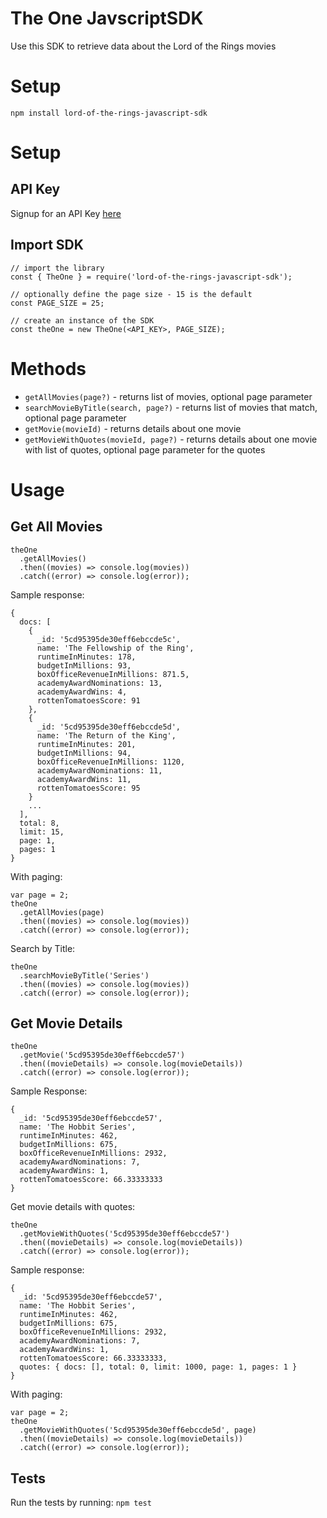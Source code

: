 # The One JavscriptSDK

Use this SDK to retrieve data about the Lord of the Rings movies

# Setup

```
npm install lord-of-the-rings-javascript-sdk
```

# Setup

## API Key

Signup for an API Key [here](https://the-one-api.dev/sign-up)

## Import SDK

```
// import the library
const { TheOne } = require('lord-of-the-rings-javascript-sdk');

// optionally define the page size - 15 is the default
const PAGE_SIZE = 25;

// create an instance of the SDK
const theOne = new TheOne(<API_KEY>, PAGE_SIZE);
```

# Methods

- `getAllMovies(page?)` - returns list of movies, optional page parameter
- `searchMovieByTitle(search, page?)` - returns list of movies that match, optional page parameter
- `getMovie(movieId)` - returns details about one movie
- `getMovieWithQuotes(movieId, page?)` - returns details about one movie with list of quotes, optional page parameter for the quotes

# Usage

## Get All Movies

```
theOne
  .getAllMovies()
  .then((movies) => console.log(movies))
  .catch((error) => console.log(error));
```

Sample response:

```
{
  docs: [
    {
      _id: '5cd95395de30eff6ebccde5c',
      name: 'The Fellowship of the Ring',
      runtimeInMinutes: 178,
      budgetInMillions: 93,
      boxOfficeRevenueInMillions: 871.5,
      academyAwardNominations: 13,
      academyAwardWins: 4,
      rottenTomatoesScore: 91
    },
    {
      _id: '5cd95395de30eff6ebccde5d',
      name: 'The Return of the King',
      runtimeInMinutes: 201,
      budgetInMillions: 94,
      boxOfficeRevenueInMillions: 1120,
      academyAwardNominations: 11,
      academyAwardWins: 11,
      rottenTomatoesScore: 95
    }
    ...
  ],
  total: 8,
  limit: 15,
  page: 1,
  pages: 1
}
```

With paging:

```
var page = 2;
theOne
  .getAllMovies(page)
  .then((movies) => console.log(movies))
  .catch((error) => console.log(error));
```

Search by Title:

```
theOne
  .searchMovieByTitle('Series')
  .then((movies) => console.log(movies))
  .catch((error) => console.log(error));
```

## Get Movie Details

```
theOne
  .getMovie('5cd95395de30eff6ebccde57')
  .then((movieDetails) => console.log(movieDetails))
  .catch((error) => console.log(error));
```

Sample Response:

```
{
  _id: '5cd95395de30eff6ebccde57',
  name: 'The Hobbit Series',
  runtimeInMinutes: 462,
  budgetInMillions: 675,
  boxOfficeRevenueInMillions: 2932,
  academyAwardNominations: 7,
  academyAwardWins: 1,
  rottenTomatoesScore: 66.33333333
}
```

Get movie details with quotes:

```
theOne
  .getMovieWithQuotes('5cd95395de30eff6ebccde57')
  .then((movieDetails) => console.log(movieDetails))
  .catch((error) => console.log(error));
```

Sample response:

```
{
  _id: '5cd95395de30eff6ebccde57',
  name: 'The Hobbit Series',
  runtimeInMinutes: 462,
  budgetInMillions: 675,
  boxOfficeRevenueInMillions: 2932,
  academyAwardNominations: 7,
  academyAwardWins: 1,
  rottenTomatoesScore: 66.33333333,
  quotes: { docs: [], total: 0, limit: 1000, page: 1, pages: 1 }
}
```

With paging:

```
var page = 2;
theOne
  .getMovieWithQuotes('5cd95395de30eff6ebccde5d', page)
  .then((movieDetails) => console.log(movieDetails))
  .catch((error) => console.log(error));
```

## Tests

Run the tests by running: `npm test`
